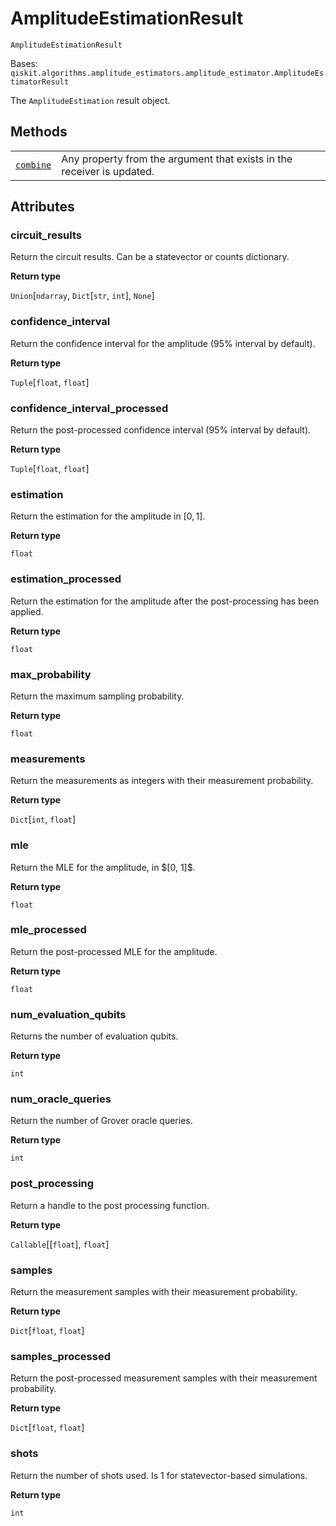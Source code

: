 # AmplitudeEstimationResult

`AmplitudeEstimationResult`

Bases: `qiskit.algorithms.amplitude_estimators.amplitude_estimator.AmplitudeEstimatorResult`

The `AmplitudeEstimation` result object.

## Methods

|                                                                                                                                                                            |                                                                        |
| -------------------------------------------------------------------------------------------------------------------------------------------------------------------------- | ---------------------------------------------------------------------- |
| [`combine`](qiskit.algorithms.AmplitudeEstimationResult.combine#qiskit.algorithms.AmplitudeEstimationResult.combine "qiskit.algorithms.AmplitudeEstimationResult.combine") | Any property from the argument that exists in the receiver is updated. |

## Attributes

### circuit\_results

Return the circuit results. Can be a statevector or counts dictionary.

**Return type**

`Union`\[`ndarray`, `Dict`\[`str`, `int`], `None`]

### confidence\_interval

Return the confidence interval for the amplitude (95% interval by default).

**Return type**

`Tuple`\[`float`, `float`]

### confidence\_interval\_processed

Return the post-processed confidence interval (95% interval by default).

**Return type**

`Tuple`\[`float`, `float`]

### estimation

Return the estimation for the amplitude in $[0, 1]$.

**Return type**

`float`

### estimation\_processed

Return the estimation for the amplitude after the post-processing has been applied.

**Return type**

`float`

### max\_probability

Return the maximum sampling probability.

**Return type**

`float`

### measurements

Return the measurements as integers with their measurement probability.

**Return type**

`Dict`\[`int`, `float`]

### mle

Return the MLE for the amplitude, in $\[0, 1]\$.

**Return type**

`float`

### mle\_processed

Return the post-processed MLE for the amplitude.

**Return type**

`float`

### num\_evaluation\_qubits

Returns the number of evaluation qubits.

**Return type**

`int`

### num\_oracle\_queries

Return the number of Grover oracle queries.

**Return type**

`int`

### post\_processing

Return a handle to the post processing function.

**Return type**

`Callable`\[\[`float`], `float`]

### samples

Return the measurement samples with their measurement probability.

**Return type**

`Dict`\[`float`, `float`]

### samples\_processed

Return the post-processed measurement samples with their measurement probability.

**Return type**

`Dict`\[`float`, `float`]

### shots

Return the number of shots used. Is 1 for statevector-based simulations.

**Return type**

`int`
